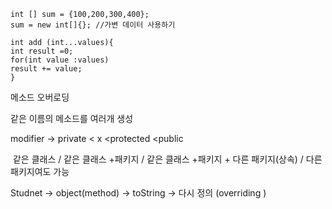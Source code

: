 ```
int [] sum = {100,200,300,400};
sum = new int[]{}; //가변 데이터 사용하기

int add (int...values){
int result =0;
for(int value :values)
result += value;
}
```

메소드 오버로딩 

 같은 이름의 메소드를 여러개 생성

modifier -> private < x <protected <public

​           같은 클래스 / 같은 클래스 +패키지 / 같은 클래스 +패키지  + 다른 패키지(상속) / 다른 패키지여도 가능  



Studnet -> object(method) -> toString -> 다시 정의 (overriding )





